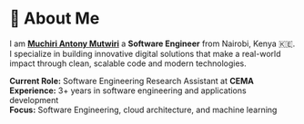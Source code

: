 # 🚀 About Me

I am [**Muchiri Antony Mutwiri**](https://muchiri-antony.vercel.app) a **Software Engineer** from Nairobi, Kenya 🇰🇪. I specialize in building innovative digital solutions that make a real-world impact through clean, scalable code and modern technologies.

**Current Role:** Software Engineering Research Assistant at **CEMA**  
**Experience:** 3+ years in software engineering and applications development  <br/>
**Focus:** Software Engineering, cloud architecture, and machine learning
